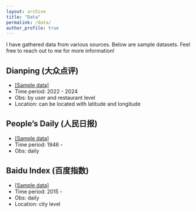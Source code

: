 ```yaml
---
layout: archive
title: "Data"
permalink: /data/
author_profile: true
---
```


I have gathered data from various sources. Below are sample datasets. Feel free to reach out to me for more information!

## Dianping (大众点评)
*  <a href="/files/sample_data/select_review.csv">[Sample data]</a>
*  Time period: 2022 - 2024
*  Obs: by user and restaurant level
*  Location: can be located with latitude and longitude 

## People’s Daily (人民日报)
*   **[]()**  <a href="/files/peopledaily.zip">[Sample data]</a>
*   Time period: 1946 - 
*   Obs: daily

## Baidu Index (百度指数)
*   <a href="/files/sample_data/Insurance.xlsx">[Sample data]</a>
*   Time period: 2015 - 
*   Obs: daily
*   Location: city level